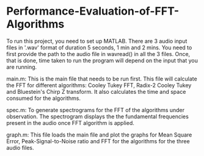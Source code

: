 # Performance-Evaluation-of-FFT-Algorithms

To run this project, you need to set up MATLAB. There are 3 audio input files in '.wav' format of duration 5 seconds, 1 min and 2 mins. You need to first provide the path to the audio file in wavread() in all the 3 files. Once, that is done, time taken to run the program will depend on the input that you are running.

main.m: This is the main file that needs to be run first. This file will calculate the FFT for different algorithms: Cooley Tukey FFT, Radix-2 Cooley Tukey and Bluestein's Chirp Z transform. It also calculates the time and space consumed for the algorithms.

spec.m: To generate spectrograms for the FFT of the algorithms under observation. The spectrogram displays the the fundamental frequencies present in the audio once FFT algorithm is applied.

graph.m: This file loads the main file and plot the graphs for Mean Square Error, Peak-Signal-to-Noise ratio and FFT for the algorithms for the three audio files.
